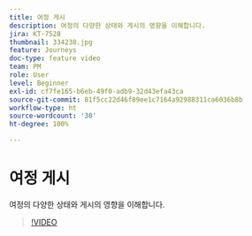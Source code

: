```yaml
---
title: 여정 게시
description: 여정의 다양한 상태와 게시의 영향을 이해합니다.
jira: KT-7528
thumbnail: 334238.jpg
feature: Journeys
doc-type: feature video
team: PM
role: User
level: Beginner
exl-id: cf7fe165-b6eb-49f0-adb9-32d43efa43ca
source-git-commit: 81f5cc22d46f89ee1c7164a92988311ca6036b8b
workflow-type: ht
source-wordcount: '30'
ht-degree: 100%

---
```


# 여정 게시

여정의 다양한 상태와 게시의 영향을 이해합니다.

>[!VIDEO](https://video.tv.adobe.com/v/334238?quality=12&learn=on)
